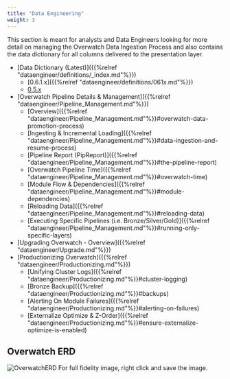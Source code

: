 ```yaml
---
title: "Data Engineering"
weight: 3
---
```


This section is meant for analysts and Data Engineers looking for more detail on managing the Overwatch 
Data Ingestion Process and also contains the data dictionary for all columns delivered to the presentation layer.

* [Data Dictionary (Latest)]({{%relref "dataengineer/definitions/_index.md"%}})
    * [0.6.1.x]({{%relref "dataengineer/definitions/061x.md"%}})
    * [0.5.x](/images/_index/Overwatch_Gold_05x.png)
* [Overwatch Pipeline Details & Management]({{%relref "dataengineer/Pipeline_Management.md"%}})
  * [Overview]({{%relref "dataengineer/Pipeline_Management.md"%}}#overwatch-data-promotion-process)
  * [Ingesting & Incremental Loading]({{%relref "dataengineer/Pipeline_Management.md"%}}#data-ingestion-and-resume-process)
  * [Pipeline Report (PipReport)]({{%relref "dataengineer/Pipeline_Management.md"%}}#the-pipeline-report)
  * [Overwatch Pipeline Time]({{%relref "dataengineer/Pipeline_Management.md"%}}#overwatch-time)
  * [Module Flow & Dependencies]({{%relref "dataengineer/Pipeline_Management.md"%}}#module-dependencies)
  * [Reloading Data]({{%relref "dataengineer/Pipeline_Management.md"%}}#reloading-data)
  * [Executing Specific Pipelines (i.e. Bronze/Silver/Gold)]({{%relref "dataengineer/Pipeline_Management.md"%}}#running-only-specific-layers)
* [Upgrading Overwatch - Overview]({{%relref "dataengineer/Upgrade.md"%}})
* [Productionizing Overwatch]({{%relref "dataengineer/Productionizing.md"%}})
  * [Unifying Cluster Logs]({{%relref "dataengineer/Productionizing.md"%}}#cluster-logging)
  * [Bronze Backup]({{%relref "dataengineer/Productionizing.md"%}}#backups)
  * [Alerting On Module Failures]({{%relref "dataengineer/Productionizing.md"%}}#alerting-on-failures)
  * [Externalize Optimize & Z-Order]({{%relref "dataengineer/Productionizing.md"%}}#ensure-externalize-optimize-is-enabled)


## Overwatch ERD
![OverwatchERD](/images/_index/Overwatch_Gold_070.png)
For full fidelity image, right click and save the image.